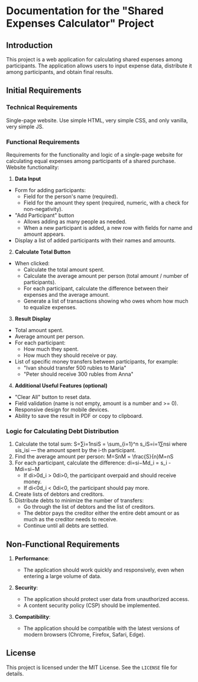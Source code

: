 # Documentation for the "Shared Expenses Calculator" Project

## Introduction

This project is a web application for calculating shared expenses among participants. The application allows users to
input expense data, distribute it among participants, and obtain final results.

## Initial Requirements

### Technical Requirements

Single-page website. Use simple HTML, very simple CSS, and only vanilla, very simple JS.

### Functional Requirements

Requirements for the functionality and logic of a single-page website for calculating equal expenses among participants
of a shared purchase. Website functionality:

1. **Data Input**

* Form for adding participants:
    * Field for the person's name (required).
    * Field for the amount they spent (required, numeric, with a check for non-negativity).
* "Add Participant" button
    * Allows adding as many people as needed.
    * When a new participant is added, a new row with fields for name and amount appears.
* Display a list of added participants with their names and amounts.

2. **Calculate Total Button**

* When clicked:
    * Calculate the total amount spent.
    * Calculate the average amount per person (total amount / number of participants).
    * For each participant, calculate the difference between their expenses and the average amount.
    * Generate a list of transactions showing who owes whom how much to equalize expenses.

3. **Result Display**

* Total amount spent.
* Average amount per person.
* For each participant:
    * How much they spent.
    * How much they should receive or pay.
* List of specific money transfers between participants, for example:
    * "Ivan should transfer 500 rubles to Maria"
    * "Peter should receive 300 rubles from Anna"

4. **Additional Useful Features (optional)**

* "Clear All" button to reset data.
* Field validation (name is not empty, amount is a number and >= 0).
* Responsive design for mobile devices.
* Ability to save the result in PDF or copy to clipboard.

### Logic for Calculating Debt Distribution

1. Calculate the total sum:
   S=∑i=1nsiS = \sum_{i=1}^n s_iS=i=1∑nsi
   where sis_isi — the amount spent by the i-th participant.
2. Find the average amount per person:
   M=SnM = \frac{S}{n}M=nS
3. For each participant, calculate the difference:
   di=si−Md_i = s_i - Mdi=si−M
    * If di>0d_i > 0di>0, the participant overpaid and should receive money.
    * If di<0d_i < 0di<0, the participant should pay more.
4. Create lists of debtors and creditors.
5. Distribute debts to minimize the number of transfers:
    * Go through the list of debtors and the list of creditors.
    * The debtor pays the creditor either the entire debt amount or as much as the creditor needs to receive.
    * Continue until all debts are settled.

## Non-Functional Requirements

1. **Performance**:
    - The application should work quickly and responsively, even when entering a large volume of data.

2. **Security**:
    - The application should protect user data from unauthorized access.
    - A content security policy (CSP) should be implemented.

3. **Compatibility**:
    - The application should be compatible with the latest versions of modern browsers (Chrome, Firefox, Safari, Edge).

## License

This project is licensed under the MIT License. See the `LICENSE` file for details.